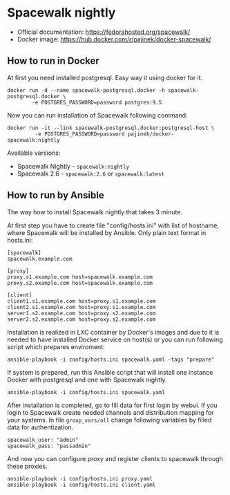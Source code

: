 # Spacewalk nightly

* Official documentation: https://fedorahosted.org/spacewalk/
* Docker image: https://hub.docker.com/r/pajinek/docker-spacewalk/

## How to run in Docker

At first you need installed postgresql. Easy way it using docker for it. 

```
docker run -d --name spacewalk-postgresql.docker -h spacewalk-postgresql.docker \
        -e POSTGRES_PASSWORD=password postgres:9.5
```

Now you can run installation of Spacewalk following command:

```
docker run -it --link spacewalk-postgresql.docker:postgresql-host \
         -e POSTGRES_PASSWORD=password pajinek/docker-spacewalk:nightly
```
Available versions:

 * Spacewalk Nightly - `spacewalk:nightly`
 * Spacewalk 2.6 - `spacewalk:2.6` or `spacewalk:latest`

## How to run by Ansible

The way how to install Spacewalk nightly that takes 3 minute.

At first step you have to create file "config/hosts.ini" with list of hostname, where Spacewalk will be installed by Ansible. Only plain text format in hosts.ini:

```
[spacewalk]
spacewalk.example.com

[proxy]
proxy.s1.example.com host=spacewalk.example.com
proxy.s2.example.com host=spacewalk.example.com

[client]
client1.s1.example.com host=proxy.s1.example.com
client2.s1.example.com host=proxy.s1.example.com
server1.s2.example.com host=proxy.s2.example.com
server2.s2.example.com host=proxy.s2.example.com
```

Installation is realized in LXC container by Docker's images and due to it is needed to have installed Docker service on host(s) or you can run following script which prepares enviroment:

```
ansible-playbook -i config/hosts.ini spacewalk.yaml -tags "prepare"
```

If system is prepared, run this Ansible script that will install one instance Docker with postgresql and one with Spacewalk nightly.

```
ansible-playbook -i config/hosts.ini spacewalk.yaml
```

After installation is completed, go to fill data for first login by webui.
If you login to Spacewalk create needed channels and distribution mapping for your systems.
In file `group_vars/all` change following variables by filled data for authentization.

```
spacewalk_user: "admin"
spacewalk_pass: "passadmin"
```

And now you can configure proxy and register clients to spacewalk through
these proxies.


```
ansible-playbook -i config/hosts.ini proxy.yaml
ansible-playbook -i config/hosts.ini client.yaml
```
